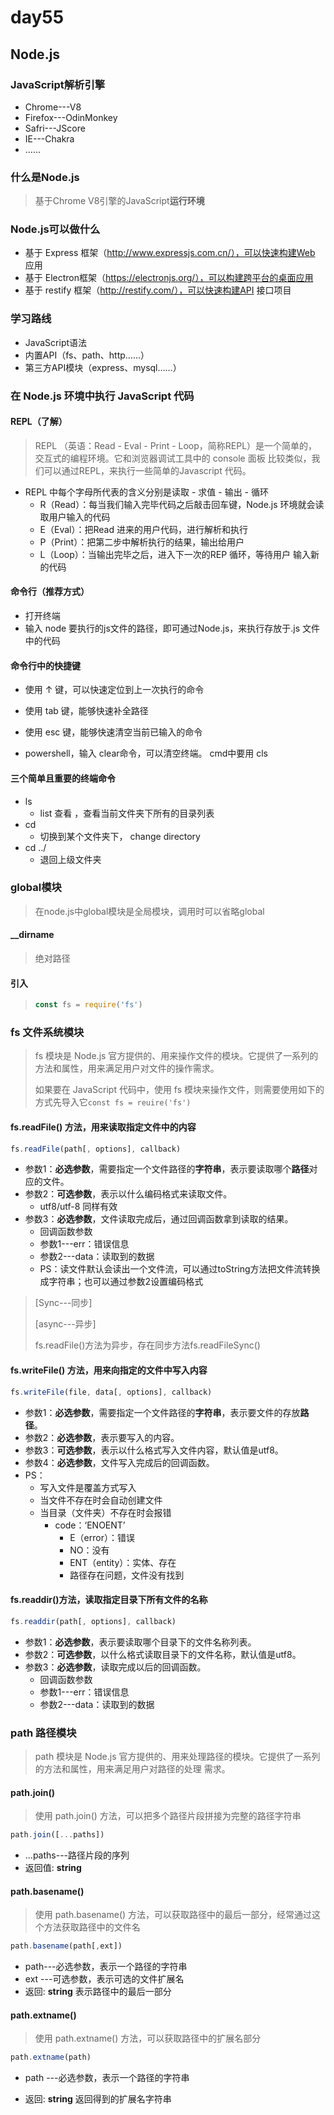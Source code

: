 # day55

## Node.js

### JavaScript解析引擎

- Chrome---V8
- Firefox---OdinMonkey
- Safri---JScore
- IE---Chakra
- ……

### 什么是Node.js

> 基于Chrome	V8引擎的JavaScript**运行环境**

### Node.js可以做什么

- 基于 Express 框架（http://www.expressjs.com.cn/），可以快速构建Web 应用
-  基于 Electron框架（https://electronjs.org/），可以构建跨平台的桌面应用
- 基于 restify 框架（http://restify.com/），可以快速构建API 接口项目

### 学习路线

- JavaScript语法
- 内置API（fs、path、http……）
- 第三方API模块（express、mysql……）

### 在 Node.js 环境中执行 JavaScript 代码

#### REPL（了解）

> REPL （英语：Read - Eval - Print - Loop，简称REPL）是一个简单的，交互式的编程环境。它和浏览器调试工具中的 console 面板 比较类似，我们可以通过REPL，来执行一些简单的Javascript 代码。

- REPL 中每个字母所代表的含义分别是读取 - 求值 - 输出 - 循环
  - R（Read）：每当我们输入完毕代码之后敲击回车键，Node.js 环境就会读取用户输入的代码
  - E（Eval）：把Read 进来的用户代码，进行解析和执行
  - P（Print）：把第二步中解析执行的结果，输出给用户
  - L（Loop）：当输出完毕之后，进入下一次的REP 循环，等待用户 输入新的代码

#### 命令行（推荐方式）

- 打开终端
- 输入 node 要执行的js文件的路径，即可通过Node.js，来执行存放于.js 文件中的代码

#### 命令行中的快捷键

- 使用 ↑ 键，可以快速定位到上一次执行的命令

- 使用 tab 键，能够快速补全路径
- 使用 esc 键，能够快速清空当前已输入的命令
- powershell，输入 clear命令，可以清空终端。 cmd中要用 cls

#### 三个简单且重要的终端命令 

- ls
  - list 查看 ，查看当前文件夹下所有的目录列表
- cd
  - 切换到某个文件夹下，  change directory
- cd ../
  - 退回上级文件夹

### global模块

> 在node.js中global模块是全局模块，调用时可以省略global

#### __dirname

>  绝对路径

#### 引入

> ```js
> const fs = require('fs')
> ```

### fs 文件系统模块

> fs 模块是 Node.js 官方提供的、用来操作文件的模块。它提供了一系列的方法和属性，用来满足用户对文件的操作需求。
>
> 如果要在 JavaScript 代码中，使用 fs 模块来操作文件，则需要使用如下的方式先导入它`const fs = reuire('fs')`

 #### fs.readFile() 方法，用来读取指定文件中的内容

```js
fs.readFile(path[, options], callback)
```

- 参数1：**必选参数**，需要指定一个文件路径的**字符串**，表示要读取哪个**路径**对应的文件。
- 参数2：**可选参数**，表示以什么编码格式来读取文件。
  - utf8/utf-8 同样有效
- 参数3：**必选参数**，文件读取完成后，通过回调函数拿到读取的结果。 
  - 回调函数参数
  - 参数1---err：错误信息
  - 参数2---data：读取到的数据
  - PS：读文件默认会读出一个文件流，可以通过toString方法把文件流转换成字符串；也可以通过参数2设置编码格式

> [Sync---同步]
>
> [async---异步]
>
> fs.readFile()方法为异步，存在同步方法fs.readFileSync()

#### fs.writeFile() 方法，用来向指定的文件中写入内容

```js
fs.writeFile(file, data[, options], callback)
```

- 参数1：**必选参数**，需要指定一个文件路径的**字符串**，表示要文件的存放**路径**。
- 参数2：**必选参数**，表示要写入的内容。
- 参数3：**可选参数**，表示以什么格式写入文件内容，默认值是utf8。
- 参数4：**必选参数**，文件写入完成后的回调函数。
- PS：
  - 写入文件是覆盖方式写入
  - 当文件不存在时会自动创建文件
  - 当目录（文件夹）不存在时会报错
    - code：‘ENOENT’
      - E（error）：错误
      - NO：没有
      - ENT（entity）：实体、存在
      - 路径存在问题，文件没有找到

#### fs.readdir()方法，读取指定目录下所有文件的名称

```js
fs.readdir(path[, options], callback)
```

- 参数1：**必选参数**，表示要读取哪个目录下的文件名称列表。
- 参数2：**可选参数**，以什么格式读取目录下的文件名称，默认值是utf8。
- 参数3：**必选参数**，读取完成以后的回调函数。
  - 回调函数参数
  - 参数1---err：错误信息
  - 参数2---data：读取到的数据

### path 路径模块

> path 模块是 Node.js 官方提供的、用来处理路径的模块。它提供了一系列的方法和属性，用来满足用户对路径的处理 需求。

#### path.join()

> 使用 path.join() 方法，可以把多个路径片段拼接为完整的路径字符串

```js
path.join([...paths])
```

-  ...paths---路径片段的序列
-  返回值: **string**

#### path.basename()

> 使用 path.basename() 方法，可以获取路径中的最后一部分，经常通过这个方法获取路径中的文件名

```js
path.basename(path[,ext])
```

- path---必选参数，表示一个路径的字符串
- ext ---可选参数，表示可选的文件扩展名
- 返回: **string** 表示路径中的最后一部分

#### path.extname()

> 使用 path.extname() 方法，可以获取路径中的扩展名部分

```js
path.extname(path)
```

-  path ---必选参数，表示一个路径的字符串

- 返回: **string** 返回得到的扩展名字符串
